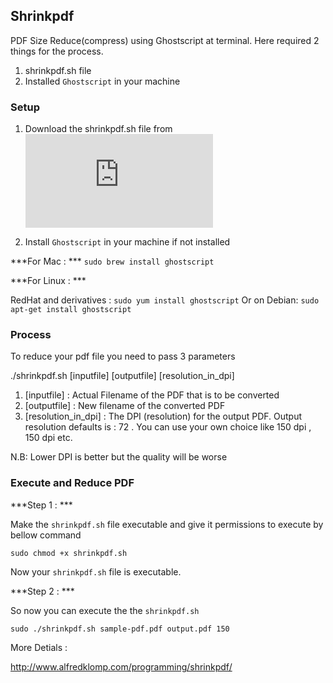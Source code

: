 ## Shrinkpdf

PDF Size Reduce(compress) using Ghostscript at terminal. 
Here required 2 things for the process.

1. shrinkpdf.sh file
2. Installed `Ghostscript` in your machine

### Setup

1. Download the shrinkpdf.sh file from ![Here](http://www.alfredklomp.com/programming/shrinkpdf/shrinkpdf.sh)

2. Install `Ghostscript` in your machine if not installed

***For Mac : ***
`sudo brew install ghostscript`

***For Linux : ***

RedHat and derivatives :
`sudo yum install ghostscript`
Or on Debian:
`sudo apt-get install ghostscript`


### Process


To reduce your pdf file you need to pass 3 parameters

./shrinkpdf.sh [inputfile] [outputfile] [resolution_in_dpi]

1. [inputfile] : Actual Filename of the PDF that is to be converted
2. [outputfile] : New filename of the converted PDF
2. [resolution_in_dpi] : The DPI (resolution) for the output PDF. 
Output resolution defaults is : 72 . You can use your own choice like 150 dpi , 150 dpi etc.

N.B: Lower DPI is better but the quality will be worse

### Execute and Reduce PDF

***Step 1 :  ***

Make the `shrinkpdf.sh` file executable and give it permissions to execute by  bellow command

  ``sudo chmod +x shrinkpdf.sh``

Now your `shrinkpdf.sh` file is executable.

***Step 2 :  ***

So now you can execute the the `shrinkpdf.sh`

`sudo ./shrinkpdf.sh sample-pdf.pdf output.pdf 150`


More Detials :

http://www.alfredklomp.com/programming/shrinkpdf/
